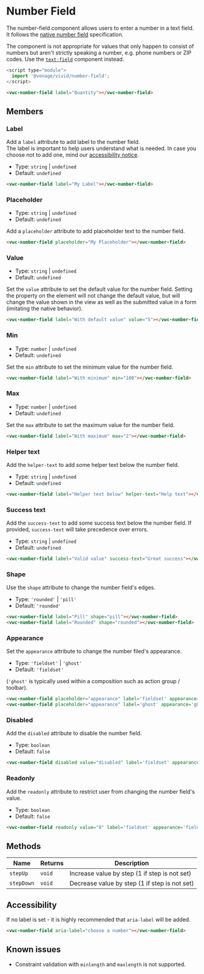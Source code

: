 # Number Field

The number-field component allows users to enter a number in a text field. It follows the [native number field](https://developer.mozilla.org/en-US/docs/Web/HTML/Element/input/number) specification.

The component is not appropriate for values that only happen to consist of numbers but aren't strictly speaking a number, e.g. phone numbers or ZIP codes. 
Use the [`text-field`](./text-field) component instead.

```js
<script type="module">
  import '@vonage/vivid/number-field';
</script>
```

```html preview
<vwc-number-field label="Quantity"></vwc-number-field>
```

## Members

### Label
Add a `label` attribute to add label to the number field.  
The label is important to help users understand what is needed. In case you choose not to add one, mind our [accessibility notice](#accessibility).

- Type: `string` | `undefined`
- Default: `undefined`


```html preview
<vwc-number-field label="My Label"></vwc-number-field>
```

### Placeholder

- Type: `string` | `undefined`
- Default: `undefined`

Add a `placeholder` attribute to add placeholder text to the number field.

```html preview
<vwc-number-field placeholder="My Placeholder"></vwc-number-field>
```

### Value

- Type: `string` | `undefined`
- Default: `undefined`

Set the `value` attribute to set the default value for the number field. Setting the property on the element will not change the default value, but will change the value shown in the view as well as the submitted value in a form (imitating the native behavior).

```html preview
<vwc-number-field label="With default value" value="5"></vwc-number-field>
```

### Min

- Type: `number` | `undefined`
- Default: `undefined`

Set the `min` attribute to set the minimum value for the number field.

```html preview
<vwc-number-field label="With minimum" min="100"></vwc-number-field>
```

### Max

- Type: `number` | `undefined`
- Default: `undefined`

Set the `max` attribute to set the maximum value for the number field.

```html preview
<vwc-number-field label="With maximum" max="2"></vwc-number-field>
```

### Helper text

Add the `helper-text` to add some helper text below the number field.

- Type: `string` | `undefined`
- Default: `undefined`

```html preview
<vwc-number-field label="Helper text below" helper-text="Help text"></vwc-number-field>
```

### Success text

Add the `success-text` to add some success text below the number field.
If provided, `success-text` will take precedence over errors.

- Type: `string` | `undefined`
- Default: `undefined`

```html preview
<vwc-number-field label="Valid value" success-text="Great success"></vwc-number-field>
```

### Shape

Use the `shape` attribute to change the number field's edges.

- Type: `'rounded'` | `'pill'`
- Default: `'rounded'`

```html preview blocks
<vwc-number-field label="Pill" shape="pill"></vwc-number-field>
<vwc-number-field label="Rounded" shape="rounded"></vwc-number-field>
```

### Appearance

Set the `appearance` attribute to change the number filed's appearance.

- Type: `'fieldset'` | `'ghost'`
- Default: `'fieldset'`

(`'ghost'` is typically used within a composition such as action group / toolbar).

```html preview blocks
<vwc-number-field placeholder="appearance" label='fieldset' appearance='fieldset'></vwc-number-field>
<vwc-number-field placeholder="appearance" label='ghost' appearance='ghost'></vwc-number-field>
```

### Disabled

Add the `disabled` attribute to disable the number field.

- Type: `boolean`
- Default: `false`

```html preview blocks
<vwc-number-field disabled value="disabled" label='fieldset' appearance='fieldset'></vwc-number-field>
```

### Readonly

Add the `readonly` attribute to restrict user from changing the number field's value.

- Type: `boolean`
- Default: `false`

```html preview blocks
<vwc-number-field readonly value="8" label='fieldset' appearance='fieldset'></vwc-number-field>
```

## Methods

<div class="table-wrapper">

| Name            | Returns  | Description                                   |
|-----------------|----------|-----------------------------------------------|
| `stepUp`        | `void`   | Increase value by step (1 if step is not set) |
| `stepDown`      | `void`   | Decrease value by step (1 if step is not set) |

</div>

## Accessibility
If no label is set - it is highly recommended that `aria-label` will be added.

```html
<vwc-number-field aria-label="choose a number"></vwc-number-field>
```

## Known issues

- Constraint validation with `minlength` and `maxlength` is not supported.
